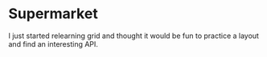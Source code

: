 # Supermarket


I just started relearning grid and thought it would be fun to practice a layout and find an interesting API. 
